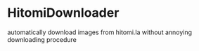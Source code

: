 # HitomiDownloader
automatically download images from hitomi.la without annoying downloading procedure
